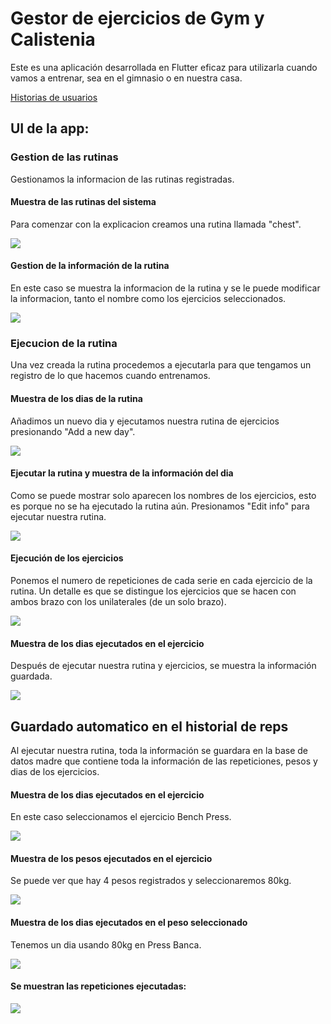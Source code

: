 # Gestor de ejercicios de Gym y Calistenia

Este es una aplicación desarrollada en Flutter eficaz para utilizarla cuando vamos a entrenar, sea en el gimnasio o en nuestra casa.


[Historias de usuarios](Analisis.md)

## UI de la app:

### Gestion de las rutinas

Gestionamos la informacion de las rutinas registradas.

#### Muestra de las rutinas del sistema

Para comenzar con la explicacion creamos una rutina llamada "chest".

![](img/routines_list.PNG)

#### Gestion de la información de la rutina

En este caso se muestra la informacion de la rutina y se le puede modificar la informacion, tanto el nombre como los ejercicios seleccionados.

![](img/routine_manager.PNG)

### Ejecucion de la rutina

Una vez creada la rutina procedemos a ejecutarla para que tengamos un registro de lo que hacemos cuando entrenamos.

#### Muestra de los dias de la rutina 

Añadimos un nuevo dia y ejecutamos nuestra rutina de ejercicios presionando "Add a new day".

![](img/routine_days.PNG)

#### Ejecutar la rutina y muestra de la información del dia

Como se puede mostrar solo aparecen los nombres de los ejercicios, 
esto es porque no se ha ejecutado la rutina aún.
Presionamos "Edit info" para ejecutar nuestra rutina.

![](img/routine_executed_not_yet.PNG)

#### Ejecución de los ejercicios

Ponemos el numero de repeticiones de cada serie en cada ejercicio de la rutina.
Un detalle es que se distingue los ejercicios que se hacen con ambos brazo con los unilaterales 
(de un solo brazo).

![](img/routine_execute.PNG)

#### Muestra de los dias ejecutados en el ejercicio

Después de ejecutar nuestra rutina y ejercicios, se muestra la información guardada.

![](img/routine_day_info.PNG)


## Guardado automatico en el historial de reps

Al ejecutar nuestra rutina, toda la información se guardara en la base de datos madre que contiene toda la información de las repeticiones, pesos y dias de los ejercicios.

#### Muestra de los dias ejecutados en el ejercicio

En este caso seleccionamos el ejercicio Bench Press.

![](img/exercises_list.PNG)

#### Muestra de los pesos ejecutados en el ejercicio

Se puede ver que hay 4 pesos registrados y seleccionaremos 80kg.

![](img/bench_press_weights.PNG)

#### Muestra de los dias ejecutados en el peso seleccionado

Tenemos un dia usando 80kg en Press Banca.

![](img/weight_days.PNG)

#### Se muestran las repeticiones ejecutadas:

![](img/all_reps_bp.PNG)